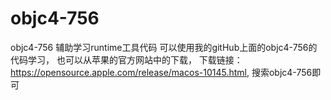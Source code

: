 # objc4-756
objc4-756 辅助学习runtime工具代码
可以使用我的gitHub上面的objc4-756的代码学习，
也可以从苹果的官方网站中的下载，
下载链接：https://opensource.apple.com/release/macos-10145.html,
搜索objc4-756即可

